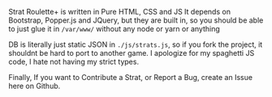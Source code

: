 Strat Roulette+ is written in Pure HTML, CSS and JS
It depends on Bootstrap, Popper.js and JQuery, but they are built in, so you should be able to just glue it in `/var/www/` without any node or yarn or anything

DB is literally just static JSON in `./js/strats.js`, so if you fork the project, it shouldnt be hard to port to another game.
I apologize for my spaghetti JS code, I hate not having my strict types.

Finally, If you want to Contribute a Strat, or Report a Bug, create an Issue here on Github.
